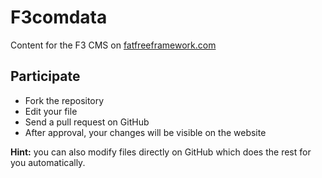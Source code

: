 F3comdata
=========

Content for the F3 CMS on [fatfreeframework.com](http://fatfreeframework.com)

## Participate

* Fork the repository
* Edit your file
* Send a pull request on GitHub
* After approval, your changes will be visible on the website

**Hint:** you can also modify files directly on GitHub which does the rest for you automatically.
